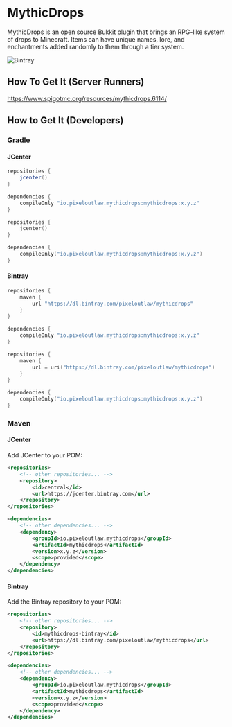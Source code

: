 # MythicDrops

MythicDrops is an open source Bukkit plugin that brings an RPG-like system of drops to Minecraft. Items can
have unique names, lore, and enchantments added randomly to them through a tier system.

![Bintray](https://img.shields.io/bintray/v/pixeloutlaw/mythicdrops/MythicDrops?style=flat-square)

## How To Get It (Server Runners)

https://www.spigotmc.org/resources/mythicdrops.6114/

## How to Get It (Developers)

### Gradle

#### JCenter

```groovy
repositories {
    jcenter()
}

dependencies {
    compileOnly "io.pixeloutlaw.mythicdrops:mythicdrops:x.y.z"
}
```

```kotlin
repositories {
    jcenter()
}

dependencies {
    compileOnly("io.pixeloutlaw.mythicdrops:mythicdrops:x.y.z")
}
```

#### Bintray

```groovy
repositories {
    maven {
        url "https://dl.bintray.com/pixeloutlaw/mythicdrops"
    }
}

dependencies {
    compileOnly "io.pixeloutlaw.mythicdrops:mythicdrops:x.y.z"
}
```

```kotlin
repositories {
    maven {
        url = uri("https://dl.bintray.com/pixeloutlaw/mythicdrops")
    }
}

dependencies {
    compileOnly("io.pixeloutlaw.mythicdrops:mythicdrops:x.y.z")
}
```

### Maven

#### JCenter

Add JCenter to your POM:

```xml
<repositories>
    <!-- other repositories... -->
    <repository>
        <id>central</id>
        <url>https://jcenter.bintray.com</url>
    </repository>
</repositories>

<dependencies>
    <!-- other dependencies... -->
    <dependency>
        <groupId>io.pixeloutlaw.mythicdrops</groupId>
        <artifactId>mythicdrops</artifactId>
        <version>x.y.z</version>
        <scope>provided</scope>
    </dependency>
</dependencies>
```

#### Bintray

Add the Bintray repository to your POM:

```xml
<repositories>
    <!-- other repositories... -->
    <repository>
        <id>mythicdrops-bintray</id>
        <url>https://dl.bintray.com/pixeloutlaw/mythicdrops</url>
    </repository>
</repositories>

<dependencies>
    <!-- other dependencies... -->
    <dependency>
        <groupId>io.pixeloutlaw.mythicdrops</groupId>
        <artifactId>mythicdrops</artifactId>
        <version>x.y.z</version>
        <scope>provided</scope>
    </dependency>
</dependencies>
```
